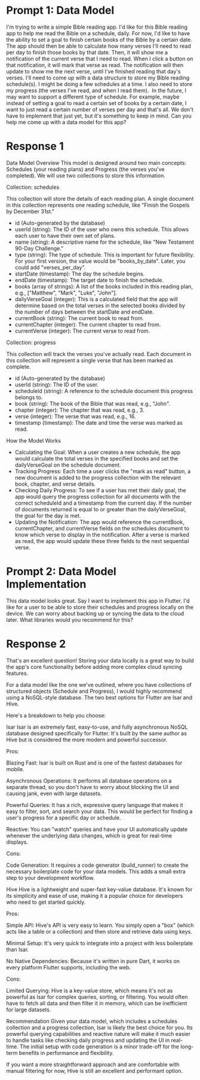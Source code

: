 # Prompt 1: Data Model
I'm trying to write a simple Bible reading app.
I'd like for this Bible reading app to help me read the Bible on a schedule, daily. For now, I'd like to have the ability to set a goal to finish certain books of the Bible by a certain date. The app should then be able to calculate how many verses I'll need to read per day to finish those books by that date. Then, it will show me a notification of the current verse that I need to read. When I click a button on that notification, it will mark that verse as read. The notification will then update to show me the next verse, until I've finished reading that day's verses.
I'll need to come up with a data structure to store my Bible reading schedule(s). I might be doing a few schedules at a time. I also need to store my progress (the verses I've read, and when I read them). 
In the future, I may want to support a different type of schedule. For example, maybe instead of setting a goal to read a certain set of books by a certain date, I want to just read a certain number of verses per day and that's all. We don't have to implement that just yet, but it's something to keep in mind.
Can you help me come up with a data model for this app?

# Response 1
Data Model Overview
This model is designed around two main concepts: Schedules (your reading plans) and Progress (the verses you've completed). We will use two collections to store this information.

Collection: schedules

This collection will store the details of each reading plan. A single document in this collection represents one reading schedule, like "Finish the Gospels by December 31st."

* id (Auto-generated by the database)
* userId (string): The ID of the user who owns this schedule. This allows each user to have their own set of plans.
* name (string): A descriptive name for the schedule, like "New Testament 90-Day Challenge."
* type (string): The type of schedule. This is important for future flexibility. For your first version, the value would be "books_by_date". Later, you could add "verses_per_day".
* startDate (timestamp): The day the schedule begins.
* endDate (timestamp): The target date to finish the schedule.
* books (array of strings): A list of the books included in this reading plan, e.g., ["Matthew", "Mark", "Luke", "John"].
* dailyVerseGoal (integer): This is a calculated field that the app will determine based on the total verses in the selected books divided by the number of days between the startDate and endDate.
* currentBook (string): The current book to read from.
* currentChapter (integer): The current chapter to read from.
* currentVerse (integer): The current verse to read from.

Collection: progress

This collection will track the verses you've actually read. Each document in this collection will represent a single verse that has been marked as complete.

* id (Auto-generated by the database)
* userId (string): The ID of the user.
* scheduleId (string): A reference to the schedule document this progress belongs to.
* book (string): The book of the Bible that was read, e.g., "John".
* chapter (integer): The chapter that was read, e.g., 3.
* verse (integer): The verse that was read, e.g., 16.
* timestamp (timestamp): The date and time the verse was marked as read.

How the Model Works

* Calculating the Goal: When a user creates a new schedule, the app would calculate the total verses in the specified books and set the dailyVerseGoal on the schedule document.
* Tracking Progress: Each time a user clicks the "mark as read" button, a new document is added to the progress collection with the relevant book, chapter, and verse details.
* Checking Daily Progress: To see if a user has met their daily goal, the app would query the progress collection for all documents with the correct scheduleId and a timestamp from the current day. If the number of documents returned is equal to or greater than the dailyVerseGoal, the goal for the day is met.
* Updating the Notification: The app would reference the currentBook, currentChapter, and currentVerse fields on the schedules document to know which verse to display in the notification. After a verse is marked as read, the app would update these three fields to the next sequential verse.

# Prompt 2: Data Model Implementation
This data model looks great. Say I want to implement this app in Flutter. I'd like for a user to be able to store their schedules and progress locally on the device. We can worry about backing up or syncing the data to the cloud later. What libraries would you recommend for this?

# Response 2
That's an excellent question! Storing your data locally is a great way to build the app's core functionality before adding more complex cloud syncing features.

For a data model like the one we've outlined, where you have collections of structured objects (Schedule and Progress), I would highly recommend using a NoSQL-style database. The two best options for Flutter are Isar and Hive.

Here's a breakdown to help you choose:

Isar
Isar is an extremely fast, easy-to-use, and fully asynchronous NoSQL database designed specifically for Flutter. It's built by the same author as Hive but is considered the more modern and powerful successor.

Pros:

Blazing Fast: Isar is built on Rust and is one of the fastest databases for mobile.

Asynchronous Operations: It performs all database operations on a separate thread, so you don't have to worry about blocking the UI and causing jank, even with large datasets.

Powerful Queries: It has a rich, expressive query language that makes it easy to filter, sort, and search your data. This would be perfect for finding a user's progress for a specific day or schedule.

Reactive: You can "watch" queries and have your UI automatically update whenever the underlying data changes, which is great for real-time displays.

Cons:

Code Generation: It requires a code generator (build_runner) to create the necessary boilerplate code for your data models. This adds a small extra step to your development workflow.

Hive
Hive is a lightweight and super-fast key-value database. It's known for its simplicity and ease of use, making it a popular choice for developers who need to get started quickly.

Pros:

Simple API: Hive's API is very easy to learn. You simply open a "box" (which acts like a table or a collection) and then store and retrieve data using keys.

Minimal Setup: It's very quick to integrate into a project with less boilerplate than Isar.

No Native Dependencies: Because it's written in pure Dart, it works on every platform Flutter supports, including the web.

Cons:

Limited Querying: Hive is a key-value store, which means it's not as powerful as Isar for complex queries, sorting, or filtering. You would often have to fetch all data and then filter it in memory, which can be inefficient for large datasets.

Recommendation
Given your data model, which includes a schedules collection and a progress collection, Isar is likely the best choice for you. Its powerful querying capabilities and reactive nature will make it much easier to handle tasks like checking daily progress and updating the UI in real-time. The initial setup with code generation is a minor trade-off for the long-term benefits in performance and flexibility.

If you want a more straightforward approach and are comfortable with manual filtering for now, Hive is still an excellent and performant option.
